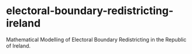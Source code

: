 # electoral-boundary-redistricting-ireland
Mathematical Modelling of Electoral Boundary Redistricting in the Republic of Ireland.                                      
